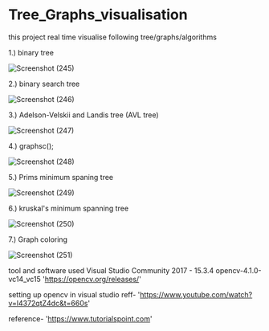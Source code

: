 # Tree_Graphs_visualisation


this project real time visualise following tree/graphs/algorithms


1.) binary tree


![Screenshot (245)](https://user-images.githubusercontent.com/33664965/57295866-1e53a580-70e9-11e9-9563-7bd11b2509d4.png)




2.) binary search tree


![Screenshot (246)](https://user-images.githubusercontent.com/33664965/57295897-2dd2ee80-70e9-11e9-882b-fd6219136f45.png)




3.) Adelson-Velskii and Landis tree (AVL tree)


![Screenshot (247)](https://user-images.githubusercontent.com/33664965/57295922-3d523780-70e9-11e9-8b89-e58ee8a5f17e.png)




4.) graphsc();


![Screenshot (248)](https://user-images.githubusercontent.com/33664965/57295939-4a6f2680-70e9-11e9-861d-c46d1dc0eef0.png)




5.) Prims minimum spaning tree


![Screenshot (249)](https://user-images.githubusercontent.com/33664965/57295951-5529bb80-70e9-11e9-8b29-413c374fe503.png)



6.) kruskal's minimum spanning tree



![Screenshot (250)](https://user-images.githubusercontent.com/33664965/57295974-6246aa80-70e9-11e9-90f3-ad8e80e15f36.png)



7.) Graph coloring



![Screenshot (251)](https://user-images.githubusercontent.com/33664965/57295989-6d99d600-70e9-11e9-88f4-034da2a243e0.png)

tool and software used
Visual Studio Community 2017 - 15.3.4
opencv-4.1.0-vc14_vc15   'https://opencv.org/releases/'

setting up opencv in visual studio 
reff- 'https://www.youtube.com/watch?v=l4372qtZ4dc&t=660s'

reference- 'https://www.tutorialspoint.com'



